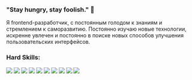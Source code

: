 ### "Stay hungry, stay foolish." 👋

Я frontend-разработчик, с постоянным голодом к знаниям и стремлением к саморазвитию. Постоянно изучаю новые технологии, искренне увлечен и постоянно в поиске новых способов улучшения пользовательских интерфейсов.

### Hard Skills:

<img src="https://img.shields.io/badge/html-red?style=for-the-badge&logo=html5&logoColor=white"/> <img src="https://img.shields.io/badge/css-blue?style=for-the-badge&logo=css3&logoColor=white"/> <img src="https://img.shields.io/badge/sass-FF1493?style=for-the-badge&logo=sass&logoColor=white"/> <img src="https://img.shields.io/badge/git-FF4500?style=for-the-badge&logo=git&logoColor=white"/> <img src="https://img.shields.io/badge/javascript-FFD700?style=for-the-badge&logo=javascript&logoColor=black"/>  <img src="https://img.shields.io/badge/react-1E90FF?style=for-the-badge&logo=react&logoColor=white"/> <img src="https://img.shields.io/badge/redux-d3d3d3?style=for-the-badge&logo=redux&logoColor=purple"/>  <img src="https://img.shields.io/badge/typescript-007acc?style=for-the-badge&logo=typescript&logoColor=white"/> <img src="https://img.shields.io/badge/tailwind_css-d3d3d3?style=for-the-badge&logo=tailwindcss&logoColor=gray"/> <img src="https://img.shields.io/badge/next_js-01579b?style=for-the-badge&logo=next.js&logoColor=white"/>



